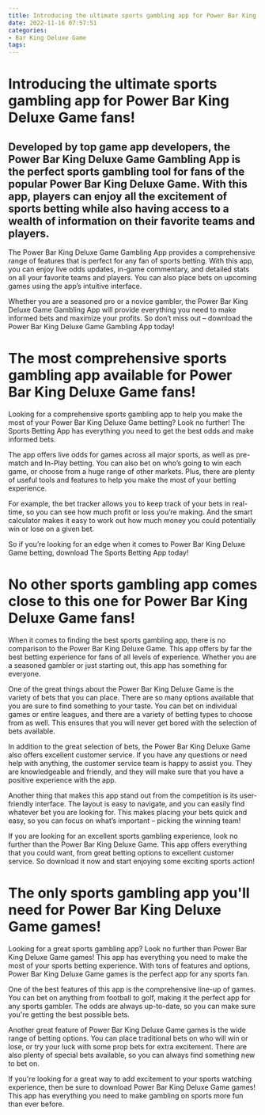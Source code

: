 ```yaml
---
title: Introducing the ultimate sports gambling app for Power Bar King Deluxe Game fans!
date: 2022-11-16 07:57:51
categories:
- Bar King Deluxe Game
tags:
---
```



#  Introducing the ultimate sports gambling app for Power Bar King Deluxe Game fans!

## Developed by top game app developers, the Power Bar King Deluxe Game Gambling App is the perfect sports gambling tool for fans of the popular Power Bar King Deluxe Game. With this app, players can enjoy all the excitement of sports betting while also having access to a wealth of information on their favorite teams and players.

The Power Bar King Deluxe Game Gambling App provides a comprehensive range of features that is perfect for any fan of sports betting. With this app, you can enjoy live odds updates, in-game commentary, and detailed stats on all your favorite teams and players. You can also place bets on upcoming games using the app’s intuitive interface.

Whether you are a seasoned pro or a novice gambler, the Power Bar King Deluxe Game Gambling App will provide everything you need to make informed bets and maximize your profits. So don’t miss out – download the Power Bar King Deluxe Game Gambling App today!

#  The most comprehensive sports gambling app available for Power Bar King Deluxe Game fans!

Looking for a comprehensive sports gambling app to help you make the most of your Power Bar King Deluxe Game betting? Look no further! The Sports Betting App has everything you need to get the best odds and make informed bets.

The app offers live odds for games across all major sports, as well as pre-match and In-Play betting. You can also bet on who’s going to win each game, or choose from a huge range of other markets. Plus, there are plenty of useful tools and features to help you make the most of your betting experience.

For example, the bet tracker allows you to keep track of your bets in real-time, so you can see how much profit or loss you’re making. And the smart calculator makes it easy to work out how much money you could potentially win or lose on a given bet.

So if you’re looking for an edge when it comes to Power Bar King Deluxe Game betting, download The Sports Betting App today!

#  No other sports gambling app comes close to this one for Power Bar King Deluxe Game fans!

When it comes to finding the best sports gambling app, there is no comparison to the Power Bar King Deluxe Game. This app offers by far the best betting experience for fans of all levels of experience. Whether you are a seasoned gambler or just starting out, this app has something for everyone.

One of the great things about the Power Bar King Deluxe Game is the variety of bets that you can place. There are so many options available that you are sure to find something to your taste. You can bet on individual games or entire leagues, and there are a variety of betting types to choose from as well. This ensures that you will never get bored with the selection of bets available.

In addition to the great selection of bets, the Power Bar King Deluxe Game also offers excellent customer service. If you have any questions or need help with anything, the customer service team is happy to assist you. They are knowledgeable and friendly, and they will make sure that you have a positive experience with the app.

Another thing that makes this app stand out from the competition is its user-friendly interface. The layout is easy to navigate, and you can easily find whatever bet you are looking for. This makes placing your bets quick and easy, so you can focus on what’s important – picking the winning team!

If you are looking for an excellent sports gambling experience, look no further than the Power Bar King Deluxe Game. This app offers everything that you could want, from great betting options to excellent customer service. So download it now and start enjoying some exciting sports action!

#  The only sports gambling app you'll need for Power Bar King Deluxe Game games!

Looking for a great sports gambling app? Look no further than Power Bar King Deluxe Game games! This app has everything you need to make the most of your sports betting experience. With tons of features and options, Power Bar King Deluxe Game games is the perfect app for any sports fan.

One of the best features of this app is the comprehensive line-up of games. You can bet on anything from football to golf, making it the perfect app for any sports gambler. The odds are always up-to-date, so you can make sure you're getting the best possible bets.

Another great feature of Power Bar King Deluxe Game games is the wide range of betting options. You can place traditional bets on who will win or lose, or try your luck with some prop bets for extra excitement. There are also plenty of special bets available, so you can always find something new to bet on.

If you're looking for a great way to add excitement to your sports watching experience, then be sure to download Power Bar King Deluxe Game games! This app has everything you need to make gambling on sports more fun than ever before.